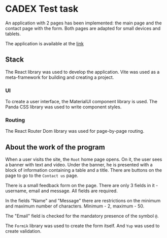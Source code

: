 # CADEX Test task

An application with 2 pages has been implemented: the main page and the contact page with the form.
Both pages are adapted for small devices and tablets.

The application is available at the [link](https://preeminent-pastelito-cc6bd7.netlify.app/)

## Stack

The React library was used to develop the application. Vite was used as a meta-framework for building and creating a project.

### UI
To create a user interface, the MaterialUI component library is used. The Panda CSS library was used to write component styles.

### Routing
The React Router Dom library was used for page-by-page routing.

## About the work of the program

When a user visits the site, the `Root` home page opens. On it, the user sees a banner with text and video. Under the banner, he is presented with a block of information containing a table and a title.
There are buttons on the page to go to the `Contact us` page.

There is a small feedback form on the page. There are only 3 fields in it - username, email and message. All fields are required.

In the fields "Name" and "Message" there are restrictions on the minimum and maximum number of characters. Minimum - 2, maximum - 50.

The "Email" field is checked for the mandatory presence of the symbol `@`.

The `Formik` library was used to create the form itself. And `Yup` was used to create validation.

